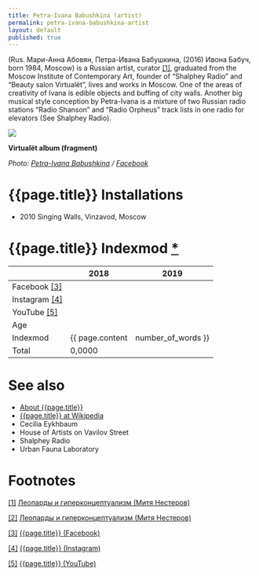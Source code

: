 ```yaml
---
title: Petra-Ivana Babushkina (artist)
permalink: petra-ivana-babushkina-artist
layout: default
published: true
---
```

(Rus. Мари-Анна Абовян, Петра-Ивана Бабушкина, (2016) Ивона Бабуч, born 1984, Moscow) is a Russian artist, curator <span id="a1">[\[1\]](#f1)</span>, graduated from the Moscow Institute of Contemporary Art, founder of “Shalphey Radio” and “Beauty salon Virtualёt”, lives and works in Moscow. One of the areas of creativity of Ivana is edible objects and buffing of city walls. Another big musical style conception by Petra-Ivana is a mixture of two Russian radio stations “Radio Shanson” and “Radio Orpheus” track lists in one radio for elevators (See Shalphey Radio).

![](/images/petra-ivana.png)

**Virtualёt album (fragment)**

*Photo: [Petra-Ivana Babushkina](index) / [Facebook](index)*

# {{page.title}} Installations

+ 2010 Singing Walls, Vinzavod, Moscow

# {{page.title}} Indexmod [*](indexmod)

||2018|2019|
|-|-|-|
|Facebook <span id="a3">[\[3\]](#f3)</span>|||
|Instagram <span id="a4">[\[4\]](#f4)</span>|||
|YouTube <span id="a5">[\[5\]](#f5)</span>|||
|Age|||
|Indexmod|{{ page.content | number_of_words }}||
|Total|0,0000||


# See also

+ [About {{page.title}}](index)
+ [{{page.title}} at Wikipedia](index)
+ Cecilia Eykhbaum
+ House of Artists on Vavilov Street
+ Shalphey Radio
+ Urban Fauna Laboratory

# Footnotes

[[1]](#a1) <span id="f1"></span> [Леопарды и гиперконцептуализм (Митя Нестеров) ](https://syg.ma/@1943/lieopardy-i-ghipierkontsieptualizm)

[[2]](#a2) <span id="f2"></span> [Леопарды и гиперконцептуализм (Митя Нестеров) ](https://syg.ma/@1943/lieopardy-i-ghipierkontsieptualizm)

[[3]](#a3) <span id="f3"></span> [{{page.title}} (Facebook)](index)

[[4]](#a4) <span id="f4"></span> [{{page.title}} (Instagram)](index)

[[5]](#a5) <span id="f5"></span> [{{page.title}} (YouTube)](index)
